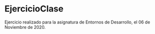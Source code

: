 # EjercicioClase
Ejercicio realizado para la asignatura de Entornos de Desarrollo, el 06 de Noviembre de 2020.

